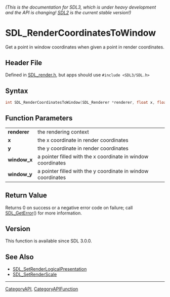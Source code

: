 ###### (This is the documentation for SDL3, which is under heavy development and the API is changing! [SDL2](https://wiki.libsdl.org/SDL2/) is the current stable version!)
# SDL_RenderCoordinatesToWindow

Get a point in window coordinates when given a point in render coordinates.

## Header File

Defined in [SDL_render.h](https://github.com/libsdl-org/SDL/blob/main/include/SDL3/SDL_render.h), but apps should use `#include <SDL3/SDL.h>`

## Syntax

```c
int SDL_RenderCoordinatesToWindow(SDL_Renderer *renderer, float x, float y, float *window_x, float *window_y);

```

## Function Parameters

|                  |                                                              |
| ---------------- | ------------------------------------------------------------ |
| **renderer**     | the rendering context                                        |
| **x**            | the x coordinate in render coordinates                       |
| **y**            | the y coordinate in render coordinates                       |
| **window_x**     | a pointer filled with the x coordinate in window coordinates |
| **window_y**     | a pointer filled with the y coordinate in window coordinates |

## Return Value

Returns 0 on success or a negative error code on failure; call
[SDL_GetError](SDL_GetError)() for more information.

## Version

This function is available since SDL 3.0.0.

## See Also

* [SDL_SetRenderLogicalPresentation](SDL_SetRenderLogicalPresentation)
* [SDL_SetRenderScale](SDL_SetRenderScale)

----
[CategoryAPI](CategoryAPI), [CategoryAPIFunction](CategoryAPIFunction)

